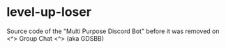 # level-up-loser
Source code of the "Multi Purpose Discord Bot" before it was removed on &lt;^> Group Chat &lt;^> (aka GDSBB)
